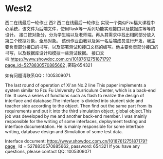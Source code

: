 # West2
西二在线最后一轮作业
西2
西二在线最后一轮作业 实现一个类似Fzu福大课程中心系统，该文件为后端文件，使用flask等一系列功能实现接口以及数据库等等的设计。 接口按对象分，分为学生端以及老师端。再从其需求中找出相同部分放入第三个模拟对象，全局对象。 该份作业由我以及另一名后端成员进行开发，我主要负责部分接口的书写，以及部署测试和接口文档的编写。他主要负责部分接口的书写，以及数据库设计和模拟一些测试数据。 接口文档:https://www.showdoc.com.cn/1018761275187179?page_id=5278830570885662 ,密码:654321

如有问题请联系QQ：1005309071.

The last round of operation of Xi'an No.2 line This paper implements a system similar to Fzu Fu University Curriculum Center, which is a back-end file. It uses a series of functions such as flash to realize the design of interface and database.The interface is divided into student side and teacher side according to the object. Then find out the same part from its requirements and put it into the third simulation object, global object.This job was developed by me and another back-end member. I was mainly responsible for the writing of some interfaces, deployment testing and interface documentation. He is mainly responsible for some interface writing, database design and Simulation of some test data.

Interface document: https://www.showdoc.com.cn/1018761275187179?page_ Id = 5278830570885662, password: 654321 If you have any questions, please contact QQ: 1005309071
